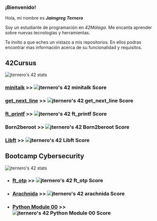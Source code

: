 

### ¡Bienvenido!

Hola, mi nombre es ***Jaimgreg Ternero***

Soy un estudiante de programación en *42Málaga*.
Me encanta aprender sobre nuevas tecnologías y herramientas.

Te invito a que eches un vistazo a mis repositorios. 
En ellos podras encontrar mas información acerca de su funcionalidad y requisitos. 



## 42Cursus 



![jternero's 42 stats](https://badge42.vercel.app/api/v2/clhrqm46u003008megvjqftky/stats?cursusId=21&coalitionId=275)

### [minitalk](https://github.com/jternero/minitalk) >> ![jternero's 42 minitalk Score](https://badge42.vercel.app/api/v2/clhrqm46u003008megvjqftky/project/2932085)
### [get_next_line](https://github.com/jternero/get_next_line) >> ![jternero's 42 get_next_line Score](https://badge42.vercel.app/api/v2/clhrqm46u003008megvjqftky/project/2863978)

### [ft_printf](https://github.com/jternero/ft_printf) >> ![jternero's 42 ft_printf Score](https://badge42.vercel.app/api/v2/clhrqm46u003008megvjqftky/project/2837764)

### Born2beroot  >> ![jternero's 42 Born2beroot Score](https://badge42.vercel.app/api/v2/clhrqm46u003008megvjqftky/project/2826608)

### [Libft](https://github.com/jternero/libft) >> ![jternero's 42 Libft Score](https://badge42.vercel.app/api/v2/clhrqm46u003008megvjqftky/project/2793808)


##  
## Bootcamp Cybersecurity

![jternero's 42 stats](https://badge42.vercel.app/api/v2/clhrqm46u003008megvjqftky/stats?cursusId=58&coalitionId=275)

 - ### [ft_otp](https://github.com/jternero/ft_otp)  >> ![jternero's 42 ft_otp Score](https://badge42.vercel.app/api/v2/clhrqm46u003008megvjqftky/project/3077243)


- ### [Arachnida](https://github.com/jternero/arachnida) >> ![jternero's 42 arachnida Score](https://badge42.vercel.app/api/v2/clhrqm46u003008megvjqftky/project/3069988)

- ### [Python Module 00](https://github.com/jternero/pythonmodule00) >>  ![jternero's 42 Python Module 00 Score](https://badge42.vercel.app/api/v2/clhrqm46u003008megvjqftky/project/3061113)
